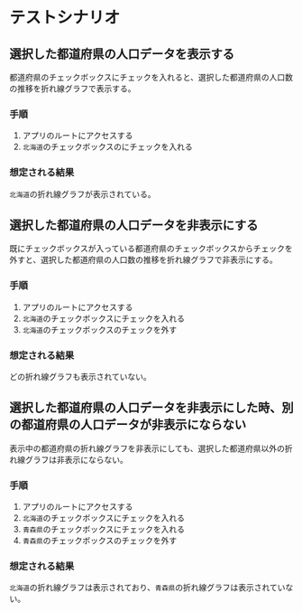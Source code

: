 # テストシナリオ

## 選択した都道府県の人口データを表示する

都道府県のチェックボックスにチェックを入れると、選択した都道府県の人口数の推移を折れ線グラフで表示する。

### 手順
1. アプリのルートにアクセスする
2. `北海道`のチェックボックスのにチェックを入れる

### 想定される結果
`北海道`の折れ線グラフが表示されている。


## 選択した都道府県の人口データを非表示にする

既にチェックボックスが入っている都道府県のチェックボックスからチェックを外すと、選択した都道府県の人口数の推移を折れ線グラフで非表示にする。

### 手順
1. アプリのルートにアクセスする
2. `北海道`のチェックボックスにチェックを入れる
3. `北海道`のチェックボックスのチェックを外す

### 想定される結果
どの折れ線グラフも表示されていない。

## 選択した都道府県の人口データを非表示にした時、別の都道府県の人口データが非表示にならない

表示中の都道府県の折れ線グラフを非表示にしても、選択した都道府県以外の折れ線グラフは非表示にならない。

### 手順
1. アプリのルートにアクセスする
2. `北海道`のチェックボックスにチェックを入れる
3. `青森県`のチェックボックスにチェックを入れる
4. `青森県`のチェックボックスのチェックを外す

### 想定される結果
`北海道`の折れ線グラフは表示されており、`青森県`の折れ線グラフは表示されていない。